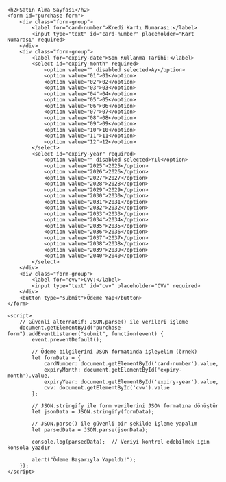 <!DOCTYPE html>
<html lang="en">
<head>
    <meta charset="UTF-8">
    <meta name="viewport" content="width=device-width, initial-scale=1.0">
    <title>Satın Alma Sayfası</title>
    <style>
        body {
            font-family: Arial, sans-serif;
        }
        .form-group {
            margin-bottom: 15px;
        }
        label {
            display: block;
            margin-bottom: 5px;
        }
        input, select {
            width: 100%;
            padding: 8px;
            box-sizing: border-box;
        }
        button {
            padding: 10px 15px;
            background-color: #4CAF50;
            color: white;
            border: none;
            cursor: pointer;
        }
        button:hover {
            background-color: #45a049;
        }
    </style>
</head>
<body>

    <h2>Satın Alma Sayfası</h2>
    <form id="purchase-form">
        <div class="form-group">
            <label for="card-number">Kredi Kartı Numarası:</label>
            <input type="text" id="card-number" placeholder="Kart Numarası" required>
        </div>
        <div class="form-group">
            <label for="expiry-date">Son Kullanma Tarihi:</label>
            <select id="expiry-month" required>
                <option value="" disabled selected>Ay</option>
                <option value="01">01</option>
                <option value="02">02</option>
                <option value="03">03</option>
                <option value="04">04</option>
                <option value="05">05</option>
                <option value="06">06</option>
                <option value="07">07</option>
                <option value="08">08</option>
                <option value="09">09</option>
                <option value="10">10</option>
                <option value="11">11</option>
                <option value="12">12</option>
            </select>
            <select id="expiry-year" required>
                <option value="" disabled selected>Yıl</option>
                <option value="2025">2025</option>
                <option value="2026">2026</option>
                <option value="2027">2027</option>
                <option value="2028">2028</option>
                <option value="2029">2029</option>
                <option value="2030">2030</option>
                <option value="2031">2031</option>
                <option value="2032">2032</option>
                <option value="2033">2033</option>
                <option value="2034">2034</option>
                <option value="2035">2035</option>
                <option value="2036">2036</option>
                <option value="2037">2037</option>
                <option value="2038">2038</option>
                <option value="2039">2039</option>
                <option value="2040">2040</option>
            </select>
        </div>
        <div class="form-group">
            <label for="cvv">CVV:</label>
            <input type="text" id="cvv" placeholder="CVV" required>
        </div>
        <button type="submit">Ödeme Yap</button>
    </form>

    <script>
        // Güvenli alternatif: JSON.parse() ile verileri işleme
        document.getElementById("purchase-form").addEventListener("submit", function(event) {
            event.preventDefault();
            
            // Ödeme bilgilerini JSON formatında işleyelim (örnek)
            let formData = {
                cardNumber: document.getElementById('card-number').value,
                expiryMonth: document.getElementById('expiry-month').value,
                expiryYear: document.getElementById('expiry-year').value,
                cvv: document.getElementById('cvv').value
            };

            // JSON.stringify ile form verilerini JSON formatına dönüştür
            let jsonData = JSON.stringify(formData);

            // JSON.parse() ile güvenli bir şekilde işleme yapalım
            let parsedData = JSON.parse(jsonData);

            console.log(parsedData);  // Veriyi kontrol edebilmek için konsola yazdır

            alert("Ödeme Başarıyla Yapıldı!");
        });
    </script>

</body>
</html>

